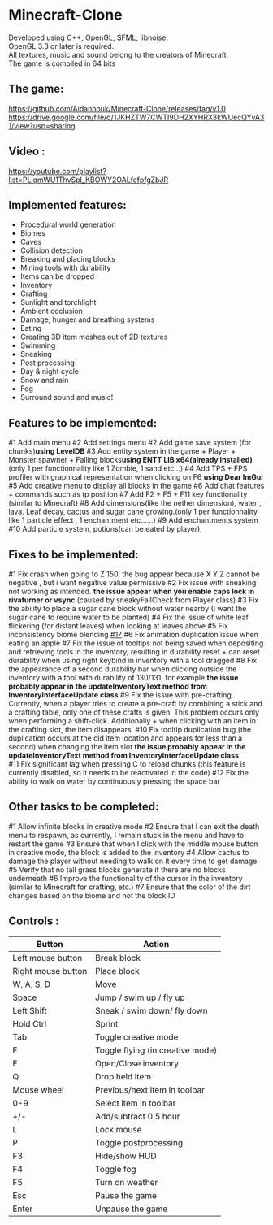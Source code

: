 # Minecraft-Clone

Developed using C++, OpenGL, SFML, libnoise.<br/>
OpenGL 3.3 or later is required.<br/>
All textures, music and sound belong to the creators of Minecraft.<br/>
The game is compiled in 64 bits<br/>

## The game:

https://github.com/Aidanhouk/Minecraft-Clone/releases/tag/v1.0
https://drive.google.com/file/d/1JKHZTW7CWTI9DH2XYHRX3kWUecQYvA31/view?usp=sharing

## Video : 

https://youtube.com/playlist?list=PLlqmWU1ThvSpI_KBOWY2OALfcfpfgZbJR

## Implemented features:

- Procedural world generation
- Biomes
- Caves
- Collision detection
- Breaking and placing blocks
- Mining tools with durability
- Items can be dropped
- Inventory
- Crafting
- Sunlight and torchlight
- Ambient occlusion
- Damage, hunger and breathing systems
- Eating
- Creating 3D item meshes out of 2D textures
- Swimming
- Sneaking
- Post processing
- Day & night cycle
- Snow and rain
- Fog
- Surround sound and music!

## Features to be implemented:

#1     Add main menu
#2     Add settings menu
#2     Add game save system (for chunks)**using LevelDB**
#3     Add entity system in the game + Player + Monster spawner + Falling blocks**using ENTT LIB x64(already installed)**(only 1 per functionnality like 1 Zombie, 1 sand etc...)
#4     Add TPS + FPS profiler with graphical representation when clicking on F6 **using Dear ImGui**
#5     Add creative menu to display all blocks in the game
#6     Add chat features + commands such as tp position
#7     Add F2 + F5 + F11 key functionality (similar to Minecraft)
#8     Add dimensions(like the nether dimension), water , lava. Leaf decay, cactus and sugar cane growing.(only 1 per functionnality like 1 particle effect , 1 enchantment etc......)
#9     Add enchantments system
#10    Add particle system, potions(can be eated by player), 

## Fixes to be implemented:

#1     Fix crash when going to Z 150, the bug appear because X Y Z cannot be negative , but i want negative value permissive
#2     Fix issue with sneaking not working as intended. **the issue appear when you enable caps lock in rivaturner or vsync** (caused by sneakyFallCheck from Player class)
#3     Fix the ability to place a sugar cane block without water nearby (I want the sugar cane to require water to be planted)
#4     Fix the issue of white leaf flickering (for distant leaves) when looking at leaves above
#5     Fix inconsistency biome blending [#17](https://github.com/quentin452/Minecraft-Clone/issues/17)
#6     Fix animation duplication issue when eating an apple
#7     Fix the issue of tooltips not being saved when depositing and retrieving tools in the inventory, resulting in durability reset + can reset durability when using right keybind in inventory with a tool dragged
#8     Fix the appearance of a second durability bar when clicking outside the inventory with a tool with durability of 130/131, for example **the issue probably appear in the updateInventoryText method from InventoryInterfaceUpdate class** 
#9     Fix the issue with pre-crafting. Currently, when a player tries to create a pre-craft by combining a stick and a crafting table, only one of these crafts is given. This problem occurs only when performing a shift-click. Additionally + when clicking with an item in the crafting slot, the item disappears.
#10    Fix tooltip duplication bug (the duplication occurs at the old item location and appears for less than a second) when changing the item slot **the issue probably appear in the updateInventoryText method from InventoryInterfaceUpdate class**  
#11    Fix significant lag when pressing C to reload chunks (this feature is currently disabled, so it needs to be reactivated in the code)
#12    Fix the ability to walk on water by continuously pressing the space bar

## Other tasks to be completed:

#1     Allow infinite blocks in creative mode
#2     Ensure that I can exit the death menu to respawn, as currently, I remain stuck in the menu and have to restart the game
#3     Ensure that when I click with the middle mouse button in creative mode, the block is added to the inventory
#4     Allow cactus to damage the player without needing to walk on it every time to get damage
#5     Verify that no tall grass blocks generate if there are no blocks underneath
#6     Improve the functionality of the cursor in the inventory (similar to Minecraft for crafting, etc.)
#7     Ensure that the color of the dirt changes based on the biome and not the block ID

## Controls : 

| Button                        | Action                                                         |
|-------------------------------|----------------------------------------------------------------|
| Left mouse button             | Break block                                                    |
| Right mouse button            | Place block                                                    |
| W, A, S, D                    | Move                                                           |
| Space                         | Jump  / swim up  / fly up                                      |
| Left Shift                    | Sneak / swim down/ fly down                                    |
| Hold Ctrl                     | Sprint                                                         |
| Tab                           | Toggle creative mode                                           |
| F                             | Toggle flying (in creative mode)                               |
| E                             | Open/Close inventory                                           |
| Q                             | Drop held item                                                 |
| Mouse wheel                   | Previous/next item in toolbar                                  |
| 0-9                           | Select item in toolbar                                         |
| +/-          			        | Add/subtract 0.5 hour                                          |
| L                             | Lock mouse                                                     |
| P                             | Toggle postprocessing                                          |
| F3                            | Hide/show HUD                                                  |
| F4                            | Toggle fog                                                     |
| F5                            | Turn on weather                                                |
| Esc                           | Pause the game                                                 |
| Enter                         | Unpause the game                                               |
